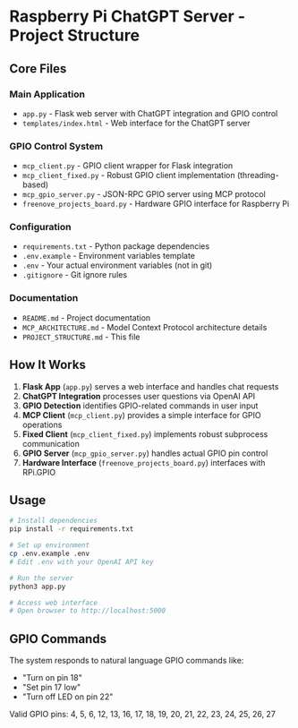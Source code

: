 # Raspberry Pi ChatGPT Server - Project Structure

## Core Files

### Main Application
- `app.py` - Flask web server with ChatGPT integration and GPIO control
- `templates/index.html` - Web interface for the ChatGPT server

### GPIO Control System
- `mcp_client.py` - GPIO client wrapper for Flask integration
- `mcp_client_fixed.py` - Robust GPIO client implementation (threading-based)
- `mcp_gpio_server.py` - JSON-RPC GPIO server using MCP protocol
- `freenove_projects_board.py` - Hardware GPIO interface for Raspberry Pi

### Configuration
- `requirements.txt` - Python package dependencies
- `.env.example` - Environment variables template
- `.env` - Your actual environment variables (not in git)
- `.gitignore` - Git ignore rules

### Documentation
- `README.md` - Project documentation
- `MCP_ARCHITECTURE.md` - Model Context Protocol architecture details
- `PROJECT_STRUCTURE.md` - This file

## How It Works

1. **Flask App** (`app.py`) serves a web interface and handles chat requests
2. **ChatGPT Integration** processes user questions via OpenAI API
3. **GPIO Detection** identifies GPIO-related commands in user input
4. **MCP Client** (`mcp_client.py`) provides a simple interface for GPIO operations
5. **Fixed Client** (`mcp_client_fixed.py`) implements robust subprocess communication
6. **GPIO Server** (`mcp_gpio_server.py`) handles actual GPIO pin control
7. **Hardware Interface** (`freenove_projects_board.py`) interfaces with RPi.GPIO

## Usage

```bash
# Install dependencies
pip install -r requirements.txt

# Set up environment
cp .env.example .env
# Edit .env with your OpenAI API key

# Run the server
python3 app.py

# Access web interface
# Open browser to http://localhost:5000
```

## GPIO Commands

The system responds to natural language GPIO commands like:
- "Turn on pin 18"
- "Set pin 17 low" 
- "Turn off LED on pin 22"

Valid GPIO pins: 4, 5, 6, 12, 13, 16, 17, 18, 19, 20, 21, 22, 23, 24, 25, 26, 27
